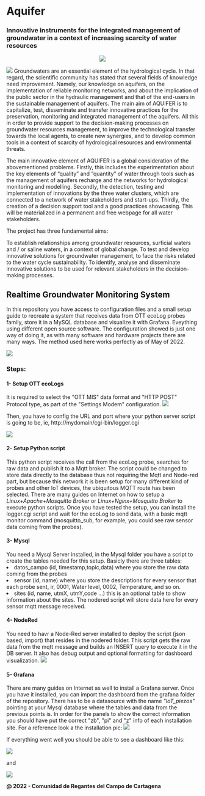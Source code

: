 <h1>Aquifer</h1><p align="center">
<h3>Innovative instruments for the integrated management of groundwater in a context of increasing scarcity of water resources</h3></p>
<p align="center"><img align="center" src="https://github.com/C-R-C-C/Sudoe_AQUIFER/blob/7943a2ce40d12c08c771c9c4349af5c0bcc747a9/images/LOGO_sudoe.png"></p>
<img src="https://github.com/C-R-C-C/Sudoe_AQUIFER/blob/7943a2ce40d12c08c771c9c4349af5c0bcc747a9/images/footer.png">
Groundwaters are an essential element of the hydrological cycle. In that regard, the scientific community has stated that several fields of knowledge need improvement. Namely, our knowledge on aquifers, on the implementation of reliable monitoring networks, and about the implication of the public sector in the hydraulic management and that of the end-users in the sustainable management of aquifers. The main aim of AQUIFER is to capitalize, test, disseminate and transfer innovative practices for the preservation, monitoring and integrated management of the aquifers. All this in order to provide support to the decision-making processes on groundwater resources management, to improve the technological transfer towards the local agents, to create new synergies, and to develop common tools in a context of scarcity of hydrological resources and environmental threats.

The main innovative element of AQUIFER is a global consideration of the abovementioned problems. Firstly, this includes the experimentation about the key elements of “quality” and “quantity” of water through tools such as the management of aquifers recharge and the networks for hydrological monitoring and modelling. Secondly, the detection, testing and implementation of innovations by the three water clusters, which are connected to a network of water stakeholders and start-ups. Thirdly, the creation of a decision support tool and a good practices showcasing. This will be materialized in a permanent and free webpage for all water stakeholders.

The project has three fundamental aims:

To establish relationships among groundwater resources, surficial waters and / or saline waters, in a context of global change.
To test and develop innovative solutions for groundwater management, to face the risks related to the water cycle sustainability.
To identify, analyse and disseminate innovative solutions to be used for relevant stakeholders in the decision-making processes.
 
 <h2>Realtime Groundwater Monitoring System</h2>
 
 In this repository you have access to configuration files and a small setup guide to recreate a system that receives data from OTT ecoLog probes family, store it in a MySQL database and visualize it with Grafana. Eveything using different open source software. The configuration showed is just one way
 of doing it, as with many software and hardware projects there are many ways. The method used here works perfectly as of May of 2022.
 
 <img src="https://github.com/C-R-C-C/Sudoe_AQUIFER/blob/c07b741be2d2685c0466f9e38c8451c479a72d8e/Esquema.png">
 
 <h3>Steps:</h3>
 
 <h4> 1- Setup OTT ecoLogs </h4>
 It is required to select the "OTT MIS" data format and "HTTP POST" Protocol type, as part of the "Settings Modem" configuration.
 <img src="https://github.com/C-R-C-C/Sudoe_AQUIFER/blob/e89bc1921ed5e133799dc9058e8e250d74ff626b/images/OTT_CONFIG_CRCC2.png">
 <p>Then, you have to config the URL and port where your python server script is going to be, ie, http://mydomain/cgi-bin/logger.cgi</p>
 <img src="https://github.com/C-R-C-C/Sudoe_AQUIFER/blob/e89bc1921ed5e133799dc9058e8e250d74ff626b/images/OTT_CONFIG_CRCC.png">
 
 <h4> 2- Setup Python script </h4>
 This python script receives the call from the ecoLog probe, searches for raw data and publish it to a Mqtt broker. The script could be changed to store data directly to the database thus not requiring the Mqtt and Node-red part, but because this network it is been setup for many different kind of probes and other IoT devices, the ubiquitous MQTT route has been selected.
 There are many guides on Internet on how to setup a <i>Linux+Apache+Mosquitto Broker</i> or <i>Linux+Nginx+Mosquitto Broker</i> to execute python scripts. Once you have tested the setup, you can install the logger.cgi script and wait for the ecoLog to send data, with a basic mqtt monitor command (mosquitto_sub, for example, you could see raw sensor data coming from the probes).
 
 <h4> 3- Mysql </h4>
  You need a Mysql Server installed, in the Mysql folder you have a script to create the tables needed for this setup. Basicly there are three tables:
  <li> datos_campo (id, timestamp,topic,data) where you store the raw data coming from the probes </li>
  <li> sensor (id, name) where you store the descriptions for every sensor that each probe sent, ir, 0001, Water level, 0002, Temperature, and so on.</li>
  <li> sites (id, name, utmX, utmY,code ...) this is an optional table to show information about the sites.
  The nodered script will store data here for every sensor mqtt message received.
 
 <h4> 4- NodeRed </h4>
 You need to havr a Node-Red server installed to deploy the script (json based, import) that resides in the nodered folder.
 This script gets the raw data from the mqtt message and builds an INSERT query to execute it in the DB server. It also has debug output and optional formatting for dashboard visualization.
 <img src="https://github.com/C-R-C-C/Sudoe_AQUIFER/blob/9d2b1eca88820da170d62e30e1c4c699b8dee29d/images/NodeRED_flow.png">
 
 <h4> 5- Grafana </h4>
 There are many guides on Internet as well to install a Grafana server. Once you have it installed, you can import the dashboard from the grafana folder of the repository. There has to be a datasource with the name <i>"IoT_piezos"</i> pointing at your Mysql database where the tables and data from the previous points is. In order for the panels to show the correct information you should have put the correct "zb", "pi" and "z" info of each installation site. For a reference look a the installation pic:
 <img src="https://github.com/C-R-C-C/Sudoe_AQUIFER/blob/33336a49239fdab39c36a1c6ae8b99ef71f4a73e/images/Aquifer%20CRCC%20-%20Grafana%203.png">
 
 If everything went well you should be able to see a dashboard like this:
 
 <img src="https://github.com/C-R-C-C/Sudoe_AQUIFER/blob/33336a49239fdab39c36a1c6ae8b99ef71f4a73e/images/Aquifer%20CRCC%20-%20Grafana.png">
 <p> and </p>
 <img src="https://github.com/C-R-C-C/Sudoe_AQUIFER/blob/33336a49239fdab39c36a1c6ae8b99ef71f4a73e/images/Aquifer%20CRCC%20-%20Grafana%202.png">
 
 
 <b>@ 2022 - Comunidad de Regantes del Campo de Cartagena </b>
 
 
 
 
 
 
 
 
 
 
 

